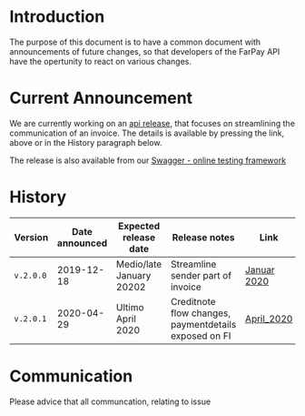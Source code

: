 # Introduction
The purpose of this document is to have a common document with announcements of future changes, so that developers of the FarPay API have the opertunity to react on various changes.

# Current Announcement
We are currently working on an [api release](API-Release-v2-2020-01-001.md), that focuses on streamlining the communication of an invoice. The details is available by pressing the link, above or in the History paragraph below.

The release is also available from our [Swagger - online testing framework](http://farpay-api-staging.azurewebsites.net/)

# History
Version     | Date announced | Expected release date       | Release notes | Link
------------|----------------|-----------------------------|---------------|-----
`v.2.0.0`   | 2019-12-18     |  Medio/late January 20202   | Streamline sender part of invoice | [Januar 2020](API-Release-v2-2020-01-001.md)
`v.2.0.1`   | 2020-04-29     |  Ultimo April 2020          | Creditnote flow changes, paymentdetails exposed on FI | [April_2020](API-Release-v2-2020-04-001.md)


# Communication
Please advice that all communcation, relating to issue

